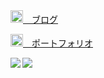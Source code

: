 
<a href="https://ribbit.konomi.app">
  <div>
    <img src="https://assets.konomi.app/img/feather/home.svg" height="20" />　ブログ
  </div>
</a>

<p></p>

<a href="https://icu.konomi.app">
  <div>
    <img src="https://assets.konomi.app/img/feather/user.svg" height="20" />　ポートフォリオ
  </div>
</a>

<p></p>

<a href="https://github.com/anuraghazra/github-readme-stats">
  <img align="left" src="https://github-readme-stats.vercel.app/api/top-langs/?username=local-bias" />
</a>
<a href="https://github.com/anuraghazra/github-readme-stats">
  <img align="left" src="https://github-readme-stats.vercel.app/api?username=local-bias" />
</a>


<!--
**Local-Bias/Local-Bias** is a ✨ _special_ ✨ repository because its `README.md` (this file) appears on your GitHub profile.

Here are some ideas to get you started:

- 🔭 I’m currently working on ...
- 🌱 I’m currently learning ...
- 👯 I’m looking to collaborate on ...
- 🤔 I’m looking for help with ...
- 💬 Ask me about ...
- 📫 How to reach me: ...
- 😄 Pronouns: ...
- ⚡ Fun fact: ...
-->
